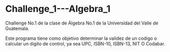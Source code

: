 # Challenge_1---Algebra_1
Challenge No.1 de la clase de Álgebra No.1 de la Universidad del Valle de Guatemala.

Este programa tiene como objetivo determinar la validez de un codigo o calcular un digito de control, ya sea UPC, ISBN-10, ISBN-13, NIT O Codabar.
